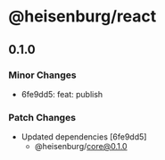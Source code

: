 # @heisenburg/react

## 0.1.0

### Minor Changes

- 6fe9dd5: feat: publish

### Patch Changes

- Updated dependencies [6fe9dd5]
  - @heisenburg/core@0.1.0

